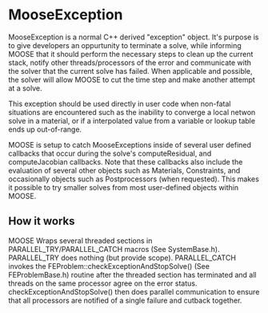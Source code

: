 # MooseException

MooseException is a normal C++ derived "exception" object. It's purpose is to give developers
an oppurtunity to terminate a solve, while informing MOOSE that it should perform the
necessary steps to clean up the current stack, notify other threads/processors of the error
and communicate with the solver that the current solve has failed. When applicable and possible,
the solver will allow MOOSE to cut the time step and make another attempt at a solve.

This exception should be used directly in user code when non-fatal situations are encountered
such as the inability to converge a local netwon solve in a material, or if a interpolated value
from a variable or lookup table ends up out-of-range.

MOOSE is setup to catch MooseExceptions inside of several user defined callbacks that occur during
the solve's computeResidual, and computeJacobian callbacks. Note that these callbacks also include
the evaluation of several other objects such as Materials, Constraints, and occasionally objects
such as Postprocessors (when requested). This makes it possible to try smaller solves from most
user-defined objects within MOOSE.

## How it works

MOOSE Wraps several threaded sections in PARALLEL_TRY/PARALLEL_CATCH macros (See SystemBase.h).
PARALLEL_TRY does nothing (but provide scope). PARALLEL_CATCH invokes the
FEProblem::checkExceptionAndStopSolve() (See FEProblemBase.h) routine after the threaded section
has terminated and all threads on the same processor agree on the error status.
checkExceptionAndStopSolve() then does parallel communication to ensure that all processors
are notified of a single failure and cutback together.
